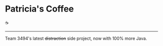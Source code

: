 # Patricia's Coffee

:coffee:

---
Team 3494's latest ~~distraction~~ side project, now with 100% more Java.

